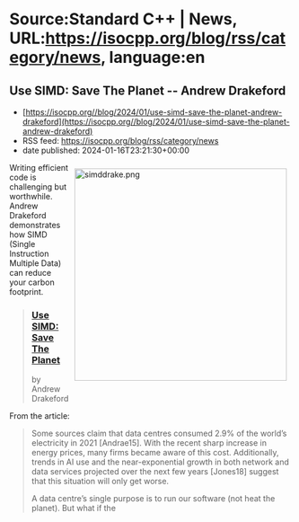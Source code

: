 # Source:Standard C++ | News, URL:https://isocpp.org/blog/rss/category/news, language:en

## Use SIMD: Save The Planet -- Andrew Drakeford
 - [https://isocpp.org//blog/2024/01/use-simd-save-the-planet-andrew-drakeford](https://isocpp.org//blog/2024/01/use-simd-save-the-planet-andrew-drakeford)
 - RSS feed: https://isocpp.org/blog/rss/category/news
 - date published: 2024-01-16T23:21:30+00:00

<p>
	<img alt="simddrake.png" src="https://isocpp.org/files/img/simddrake.png" style="width: 378px; margin: 10px; float: right;" />Writing efficient code is challenging but worthwhile. Andrew Drakeford demonstrates how SIMD (Single Instruction Multiple Data) can reduce your carbon footprint.</p>
<blockquote>
	<h3>
		<a href="https://accu.org/journals/overload/31/178/drakeford/">Use SIMD: Save The Planet</a></h3>
	<p>
		by Andrew Drakeford</p>
</blockquote>
<p>
	From the article:</p>
<blockquote>
	<p>
		Some sources claim that data centres consumed 2.9% of the world&rsquo;s electricity in 2021 [Andrae15]. With the recent sharp increase in energy prices, many firms became aware of this cost. Additionally, trends in AI use and the near-exponential growth in both network and data services projected over the next few years [Jones18] suggest that this situation will only get worse.</p>
	<p>
		A data centre&rsquo;s single purpose is to run our software (not heat the planet). But what if the

